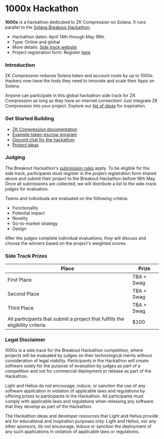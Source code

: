 # 1000x Hackathon

**1000x** is a hackathon dedicated to ZK Compression on Solana. It runs parallel to the [Solana Breakout Hackathon](https://www.colosseum.org/breakout).

- Hackathon dates: April 14th through May 16th.
- Type: Online and global
- More details: [Side track website](https://www.zkcompression.com/introduction/event)
- Project registration form: Register [here](https://docs.google.com/forms/d/e/1FAIpQLSekwFXBe009nO1fIgUHQfiAU0ILRN8y2O1XUm1qoJRZYGus-g/viewform?usp=header)

### Introduction

ZK Compression reduces Solana token and account costs by up to 1000x. Hackers now have the tools they need to innovate and scale their Apps on Solana.

Anyone can participate in this global hackathon side track for ZK Compression as long as they have an internet connection! Just integrate ZK Compression into your project. Explore our [list of ideas](https://github.com/Lightprotocol/1000x-hackathon/blob/main/ideas.md) for inspiration.

### Get Started Building

- [ZK Compression documentation](https://www.zkcompression.com/)
- [Example token-escrow program](https://github.com/Lightprotocol/light-protocol/tree/main/examples/token-escrow/programs/token-escrow/src/escrow_with_pda)
- [Discord chat for the hackathon](https://discord.com/invite/qCv4Y7uYmh)
- [Project ideas](https://github.com/Lightprotocol/1000x-hackathon/blob/main/ideas.md)

### Judging

The Breakout Hackathon's [submission rules](https://www.colosseum.org/files/Breakout%20Hackathon%20Official%20Rules%202025.pdf) apply. To be eligible for the side track, participants must register in the project registration form shared above and submit their project to the Breakout Hackathon before 16th May. Once all submissions are collected, we will distribute a list to the side-track judges for evaluation.

Teams and individuals are evaluated on the following criteria:

- Functionality
- Potential impact
- Novelty
- Go-to-market strategy
- Design

After the judges complete individual evaluations, they will discuss and choose the winners based on the project's weighted scores.

### Side Track Prizes

| Place                                                                         | Prize      |
| ----------------------------------------------------------------------------- | ---------- |
| First Place                                                                   | TBA + Swag |
| Second Place                                                                  | TBA + Swag |
| Third Place                                                                   | TBA + Swag |
| All participants that submit a project that fulfills the eligibility criteria | $100       |

### Legal Disclaimer

1000x is a side track for the Breakout Hackathon competition, where projects will be evaluated by judges on their technological merits without consideration of legal viability. Participants in the Hackathon will create software solely for the purpose of evaluation by judges as part of a competition and not for commercial deployment or release as part of the Hackathon.

Light and Helius do not encourage, induce, or sanction the use of any software application in violation of applicable laws and regulations by offering prizes to participants in the Hackathon. All participants must comply with applicable laws and regulations when releasing any software that they develop as part of the Hackathon.

The Hackathon ideas and developer resources that Light and Helius provide are for educational and inspiration purposes only. Light and Helius, nor any other sponsors, do not encourage, induce or sanction the deployment of any such applications in violation of applicable laws or regulations.
